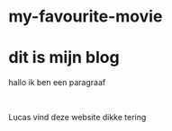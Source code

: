 # my-favourite-movie
<!DOCTYPE html>
<html lang="en">
<head>
    <meta charset="UTF-8">
    <meta name="viewport" content="width=device-width, initial-scale=1.0">
    <title>Jo Bonten blog</title>
</head>
<body>
<h1>dit is mijn blog</h1>
<p>hallo ik ben een paragraaf</p>
<img src="https://encrypted-tbn0.gstatic.com/images?q=tbn:ANd9GcTa0fy2f99RZnhQ4tebZMARrD0I9qzNYtUV2w&s" alt="">
<img src="img/Jo.jpg" alt="">
    <p>Lucas vind deze website dikke tering</p> 
</body>
</html>


